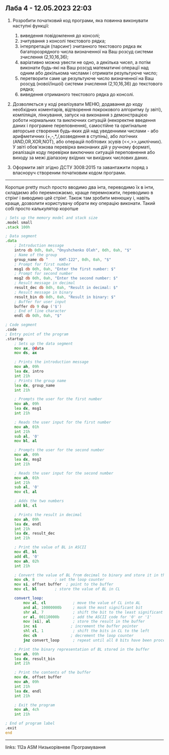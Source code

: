 ## Лаба 4 - 12.05.2023 22:03

1. Розробити початковий код програми, яка повинна виконувати наступні функції:

   1. виведення повідомлення до консолі;
   1. зчитування з консолі текстового рядка;
   1. інтерпретація (парсинг) зчитанного текстового рядка як багаторозрядного числа визначенної на Ваш розсуд системи зчислення (2,10,16,36);
   1. варіативно можна увести не одно, а декілька чисел, а потім виконати будь-які на Ваш розсуд математичні операції над одним або декількома числами і отримати результуюче число;
   1. перетворити саме це результуюче число визначенної на Ваш розсуд (нової/іншої) системи зчислення (2,10,16,36) до текстового рядка;
   1. виведення отриманого текстового рядка до консолі.

2. Дозволяється у коді реалізувати МЕНЮ, додавання до коду необхідних коментарів, відтворення покрокового алгоритму (у звіті), компіляція, лінкування, запуск на виконання з демонстрацією роботи нормальних та виключних ситуацій (некоректне введення даних і програмне переповнення), самостійне та оригінальне авторське створення будь-яких дій над уведенними числами - або арифметичних (+,-,\*,/,возведення в ступінь), або логічних (AND,OR,XOR,NOT), або операцій побітових зсувів (<<,>>,циклічних). У звіті обов'язкова перевірка виконаних дій у ручному форматі, реалізація коду перевірки виключних ситуацій переповнення або виходу за межі діапазону вхідних чи вихідних числових даних.

3. Оформити звіт згідно ДСТУ 3008:2015 та завантажити поряд з власноруч створеним початковим кодом програми.

---

Коротше pretty much просто вводимо два інта, переводимо їх в інти, складаємо або перемножаємо, краще перемножити, переводимо в стрінг і виводимо цей стрінг. Також там зробити менюшку і, навіть краще, дозволити користувачу обрати яку операцію виконати. Такий собі просто калькулятор коротше

```asm
; Sets up the memory model and stack size
.model small
.stack 100h

; Data segment
.data
    ; Introduction message
    intro db 0dh, 0ah, "Onyshchenko Oleh", 0dh, 0ah, "$"
    ; Name of the group
    group_name db "     KHT-122", 0dh, 0ah, "$"
    ; Prompt for first number
    msg1 db 0dh, 0ah, "Enter the first number: $"
    ; Prompt for second number
    msg2 db 0dh, 0ah, "Enter the second number: $"
    ; Result message in decimal
    result_dec db 0dh, 0ah, "Result in decimal: $"
    ; Result message in binary
    result_bin db 0dh, 0ah, "Result in binary: $"
    ; Buffer for user input
    buffer db 9 dup ('$') 
    ; End of line character
    endl db 0dh, 0ah, "$"

; Code segment
.code
; Entry point of the program
.startup
    ; Sets up the data segment
    mov ax, @data
    mov ds, ax

    ; Prints the introduction message
    mov ah, 09h
    lea dx, intro
    int 21h
    ; Prints the group name
    lea dx, group_name
    int 21h

    ; Prompts the user for the first number
    mov ah, 09h
    lea dx, msg1
    int 21h

    ; Reads the user input for the first number
    mov ah, 01h
    int 21h
    sub al, '0'
    mov bl, al

    ; Prompts the user for the second number
    mov ah, 09h
    lea dx, msg2
    int 21h

    ; Reads the user input for the second number
    mov ah, 01h
    int 21h
    sub al, '0'
    mov cl, al

    ; Adds the two numbers
    add bl, cl

    ; Prints the result in decimal
    mov ah, 09h
    lea dx, endl
    int 21h
    lea dx, result_dec
    int 21h

    ; Print the value of BL in ASCII
    mov dl, bl 
    add dl, '0' 
    mov ah, 02h 
    int 21h 

    ; Convert the value of BL from decimal to binary and store it in the buffer
    mov ch, 8         ; set the loop counter
    mov si, offset buffer  ; point to the buffer
    mov cl, bl        ; store the value of BL in CL

    convert_loop:
        mov al, cl            ; move the value of CL into AL
        and al, 10000000b     ; mask the most significant bit
        shr al, 7             ; shift the bit to the least significant bit
        or al, 00110000b      ; add the ASCII code for '0' or '1'
        mov [si], al          ; store the result in the buffer
        inc si               ; increment the buffer pointer
        shl cl, 1             ; shift the bits in CL to the left
        dec ch               ; decrement the loop counter
        jnz convert_loop      ; repeat until all 8 bits have been processed

    ; Print the binary representation of BL stored in the buffer
    mov ah, 09h
    lea dx, result_bin
    int 21h

    ; Print the contents of the buffer
    mov dx, offset buffer
    mov ah, 09h
    int 21h
    lea dx, endl
    int 21h

    ; Exit the program
    mov ah, 4ch
    int 21h

; End of program label
.exit
end
```


---

links: 112a ASM Низькорівневе Програмування

